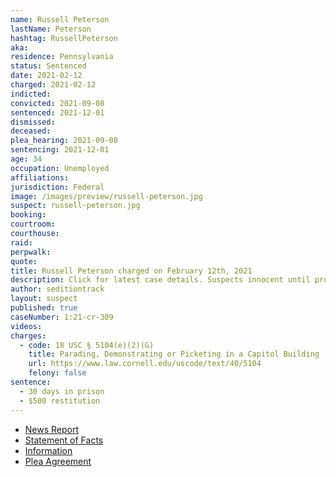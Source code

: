 ```yaml
---
name: Russell Peterson
lastName: Peterson
hashtag: RussellPeterson
aka:
residence: Pennsylvania
status: Sentenced
date: 2021-02-12
charged: 2021-02-12
indicted:
convicted: 2021-09-08
sentenced: 2021-12-01
dismissed:
deceased:
plea_hearing: 2021-09-08
sentencing: 2021-12-01
age: 34
occupation: Unemployed
affiliations:
jurisdiction: Federal
image: /images/preview/russell-peterson.jpg
suspect: russell-peterson.jpg
booking:
courtroom:
courthouse:
raid:
perpwalk:
quote:
title: Russell Peterson charged on February 12th, 2021
description: Click for latest case details. Suspects innocent until proven guilty.
author: seditiontrack
layout: suspect
published: true
caseNumber: 1:21-cr-309
videos:
charges:
  - code: 18 USC § 5104(e)(2)(G)
    title: Parading, Demonstrating or Picketing in a Capitol Building
    url: https://www.law.cornell.edu/uscode/text/40/5104
    felony: false
sentence:
  - 30 days in prison
  - $500 restitution
---
```


- [News Report](https://triblive.com/local/regional/beaver-county-man-charged-in-connection-with-capitol-riot/)
- [Statement of Facts](https://www.justice.gov/usao-dc/case-multi-defendant/file/1431461/download)
- [Information](https://www.justice.gov/usao-dc/case-multi-defendant/file/1388656/download)
- [Plea Agreement](https://www.justice.gov/usao-dc/case-multi-defendant/file/1431466/download)
